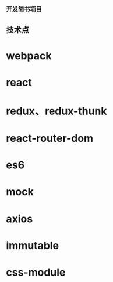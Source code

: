 ### 开发简书项目

## 技术点

# webpack
# react
# redux、redux-thunk
# react-router-dom
# es6
# mock
# axios
# immutable
# css-module
